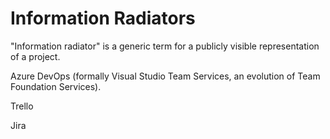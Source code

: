 # Information Radiators

"Information radiator" is a generic term for a publicly visible representation of a project.

Azure DevOps (formally Visual Studio Team Services, an evolution of Team Foundation Services).

Trello

Jira